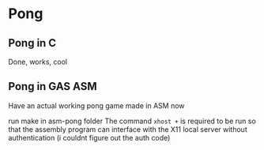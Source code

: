 # Pong

## Pong in C
Done, works, cool

## Pong in GAS ASM
Have an actual working pong game made in ASM now

run make in asm-pong folder
The command `xhost +` is required to be run so that the assembly program can interface with the X11 local server without authentication (i couldnt figure out the auth code)
